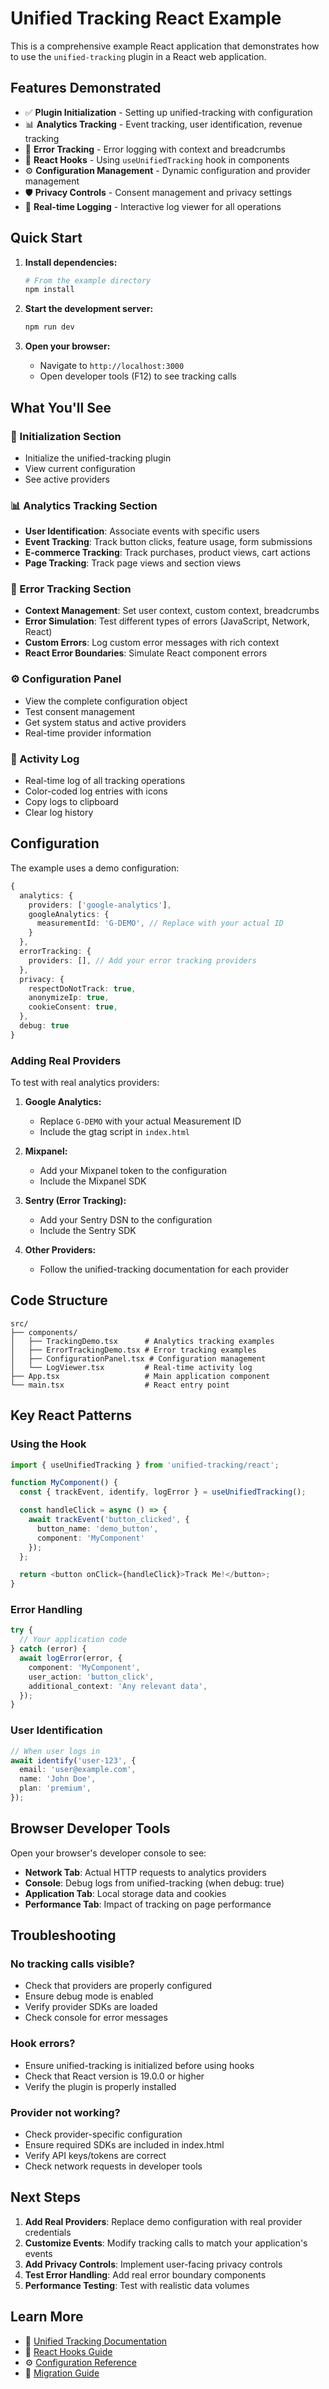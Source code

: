 # Unified Tracking React Example

This is a comprehensive example React application that demonstrates how to use the `unified-tracking` plugin in a React web application.

## Features Demonstrated

- ✅ **Plugin Initialization** - Setting up unified-tracking with configuration
- 📊 **Analytics Tracking** - Event tracking, user identification, revenue tracking
- 🐛 **Error Tracking** - Error logging with context and breadcrumbs
- 🎣 **React Hooks** - Using `useUnifiedTracking` hook in components
- ⚙️ **Configuration Management** - Dynamic configuration and provider management
- 🛡️ **Privacy Controls** - Consent management and privacy settings
- 📝 **Real-time Logging** - Interactive log viewer for all operations

## Quick Start

1. **Install dependencies:**

   ```bash
   # From the example directory
   npm install
   ```

2. **Start the development server:**

   ```bash
   npm run dev
   ```

3. **Open your browser:**
   - Navigate to `http://localhost:3000`
   - Open developer tools (F12) to see tracking calls

## What You'll See

### 🚀 Initialization Section

- Initialize the unified-tracking plugin
- View current configuration
- See active providers

### 📊 Analytics Tracking Section

- **User Identification**: Associate events with specific users
- **Event Tracking**: Track button clicks, feature usage, form submissions
- **E-commerce Tracking**: Track purchases, product views, cart actions
- **Page Tracking**: Track page views and section views

### 🐛 Error Tracking Section

- **Context Management**: Set user context, custom context, breadcrumbs
- **Error Simulation**: Test different types of errors (JavaScript, Network, React)
- **Custom Errors**: Log custom error messages with rich context
- **React Error Boundaries**: Simulate React component errors

### ⚙️ Configuration Panel

- View the complete configuration object
- Test consent management
- Get system status and active providers
- Real-time provider information

### 📝 Activity Log

- Real-time log of all tracking operations
- Color-coded log entries with icons
- Copy logs to clipboard
- Clear log history

## Configuration

The example uses a demo configuration:

```typescript
{
  analytics: {
    providers: ['google-analytics'],
    googleAnalytics: {
      measurementId: 'G-DEMO', // Replace with your actual ID
    }
  },
  errorTracking: {
    providers: [], // Add your error tracking providers
  },
  privacy: {
    respectDoNotTrack: true,
    anonymizeIp: true,
    cookieConsent: true,
  },
  debug: true
}
```

### Adding Real Providers

To test with real analytics providers:

1. **Google Analytics:**
   - Replace `G-DEMO` with your actual Measurement ID
   - Include the gtag script in `index.html`

2. **Mixpanel:**
   - Add your Mixpanel token to the configuration
   - Include the Mixpanel SDK

3. **Sentry (Error Tracking):**
   - Add your Sentry DSN to the configuration
   - Include the Sentry SDK

4. **Other Providers:**
   - Follow the unified-tracking documentation for each provider

## Code Structure

```
src/
├── components/
│   ├── TrackingDemo.tsx      # Analytics tracking examples
│   ├── ErrorTrackingDemo.tsx # Error tracking examples
│   ├── ConfigurationPanel.tsx # Configuration management
│   └── LogViewer.tsx         # Real-time activity log
├── App.tsx                   # Main application component
└── main.tsx                  # React entry point
```

## Key React Patterns

### Using the Hook

```typescript
import { useUnifiedTracking } from 'unified-tracking/react';

function MyComponent() {
  const { trackEvent, identify, logError } = useUnifiedTracking();

  const handleClick = async () => {
    await trackEvent('button_clicked', {
      button_name: 'demo_button',
      component: 'MyComponent'
    });
  };

  return <button onClick={handleClick}>Track Me!</button>;
}
```

### Error Handling

```typescript
try {
  // Your application code
} catch (error) {
  await logError(error, {
    component: 'MyComponent',
    user_action: 'button_click',
    additional_context: 'Any relevant data',
  });
}
```

### User Identification

```typescript
// When user logs in
await identify('user-123', {
  email: 'user@example.com',
  name: 'John Doe',
  plan: 'premium',
});
```

## Browser Developer Tools

Open your browser's developer console to see:

- **Network Tab**: Actual HTTP requests to analytics providers
- **Console**: Debug logs from unified-tracking (when debug: true)
- **Application Tab**: Local storage data and cookies
- **Performance Tab**: Impact of tracking on page performance

## Troubleshooting

### No tracking calls visible?

- Check that providers are properly configured
- Ensure debug mode is enabled
- Verify provider SDKs are loaded
- Check console for error messages

### Hook errors?

- Ensure unified-tracking is initialized before using hooks
- Check that React version is 19.0.0 or higher
- Verify the plugin is properly installed

### Provider not working?

- Check provider-specific configuration
- Ensure required SDKs are included in index.html
- Verify API keys/tokens are correct
- Check network requests in developer tools

## Next Steps

1. **Add Real Providers**: Replace demo configuration with real provider credentials
2. **Customize Events**: Modify tracking calls to match your application's events
3. **Add Privacy Controls**: Implement user-facing privacy controls
4. **Test Error Handling**: Add real error boundary components
5. **Performance Testing**: Test with realistic data volumes

## Learn More

- 📖 [Unified Tracking Documentation](../../docs/README.md)
- 🎣 [React Hooks Guide](../../docs/react-integration.md)
- ⚙️ [Configuration Reference](../../docs/api/interfaces/configuration-interfaces.md)
- 🚀 [Migration Guide](../../docs/migration-guide.md)
